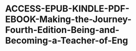 # ACCESS-EPUB-KINDLE-PDF-EBOOK-Making-the-Journey-Fourth-Edition-Being-and-Becoming-a-Teacher-of-Eng